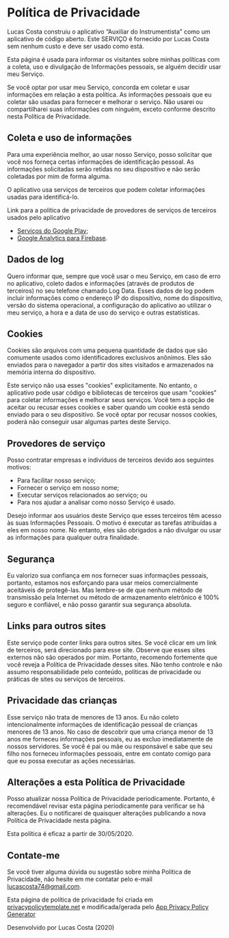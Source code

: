 # Política de Privacidade

Lucas Costa construiu o aplicativo “Auxiliar do Instrumentista” como um aplicativo
de código aberto. Este SERVIÇO é fornecido por Lucas Costa sem nenhum
custo e deve ser usado como está.

Esta página é usada para informar os visitantes sobre minhas políticas
com a coleta, uso e divulgação de Informações pessoais, se alguém
decidir usar meu Serviço.

Se você optar por usar meu Serviço, concorda em coletar e usar
informações em relação a esta política. As informações pessoais que eu
coletar são usadas para fornecer e melhorar o serviço. Não usarei ou
compartilharei suas informações com ninguém, exceto conforme descrito
nesta Política de Privacidade.

## Coleta e uso de informações

Para uma experiência melhor, ao usar nosso Serviço, posso solicitar que
você nos forneça certas informações de identificação pessoal. As
informações solicitadas serão retidas no seu dispositivo e não serão
coletadas por mim de forma alguma.

O aplicativo usa serviços de terceiros que podem coletar informações
usadas para identificá-lo.

Link para a política de privacidade de provedores de serviços de
terceiros usados ​​pelo aplicativo

- [Serviços do Google Play](https://policies.google.com/privacy);
- [Google Analytics para Firebase](https://firebase.google.com/policies/analytics).

## Dados de log

Quero informar que, sempre que você usar o meu Serviço, em caso de erro
no aplicativo, coleto dados e informações (através de produtos de
terceiros) no seu telefone chamado Log Data. Esses dados de log podem
incluir informações como o endereço IP do dispositivo, nome do
dispositivo, versão do sistema operacional, a configuração do aplicativo
ao utilizar o meu serviço, a hora e a data de uso do serviço e outras
estatísticas.

## Cookies

Cookies são arquivos com uma pequena quantidade de dados que são
comumente usados ​​como identificadores exclusivos anônimos. Eles são
enviados para o navegador a partir dos sites visitados e armazenados na
memória interna do dispositivo.

Este serviço não usa esses "cookies" explicitamente. No entanto, o
aplicativo pode usar código e bibliotecas de terceiros que usam
"cookies" para coletar informações e melhorar seus serviços. Você tem a
opção de aceitar ou recusar esses cookies e saber quando um cookie está
sendo enviado para o seu dispositivo. Se você optar por recusar nossos
cookies, poderá não conseguir usar algumas partes deste Serviço.

## Provedores de serviço

Posso contratar empresas e indivíduos de terceiros devido aos seguintes
motivos:

- Para facilitar nosso serviço;
- Fornecer o serviço em nosso nome;
- Executar serviços relacionados ao serviço; ou
- Para nos ajudar a analisar como nosso Serviço é usado.

Desejo informar aos usuários deste Serviço que esses terceiros têm
acesso às suas Informações Pessoais. O motivo é executar as tarefas
atribuídas a eles em nosso nome. No entanto, eles são obrigados a não
divulgar ou usar as informações para qualquer outra finalidade.

## Segurança

Eu valorizo ​​sua confiança em nos fornecer suas informações pessoais,
portanto, estamos nos esforçando para usar meios comercialmente
aceitáveis ​​de protegê-las. Mas lembre-se de que nenhum método de
transmissão pela Internet ou método de armazenamento eletrônico é 100%
seguro e confiável, e não posso garantir sua segurança absoluta.

## Links para outros sites

Este serviço pode conter links para outros sites. Se você clicar em um
link de terceiros, será direcionado para esse site. Observe que esses
sites externos não são operados por mim. Portanto, recomendo fortemente
que você reveja a Política de Privacidade desses sites. Não tenho
controle e não assumo responsabilidade pelo conteúdo, políticas de
privacidade ou práticas de sites ou serviços de terceiros.

## Privacidade das crianças

Esse serviço não trata de menores de 13 anos. Eu não coleto
intencionalmente informações de identificação pessoal de crianças
menores de 13 anos. No caso de descobrir que uma criança menor de 13
anos me forneceu informações pessoais, eu as excluo imediatamente de
nossos servidores. Se você é pai ou mãe ou responsável e sabe que seu
filho nos forneceu informações pessoais, entre em contato comigo para
que eu possa executar as ações necessárias.

## Alterações a esta Política de Privacidade

Posso atualizar nossa Política de Privacidade periodicamente. Portanto,
é recomendável revisar esta página periodicamente para verificar se há
alterações. Eu o notificarei de quaisquer alterações publicando a nova
Política de Privacidade nesta página.

Esta política é eficaz a partir de 30/05/2020.

## Contate-me

Se você tiver alguma dúvida ou sugestão sobre minha Política de
Privacidade, não hesite em me contatar pelo e-mail
lucascosta74@gmail.com.

Esta página de política de privacidade foi criada em
[privacypolicytemplate.net](https://www.privacypolicytemplate.net/) e
modificada/gerada pelo [App Privacy Policy Generator](https://app-privacy-policy-generator.firebaseapp.com/)

Desenvolvido por Lucas Costa (2020)
